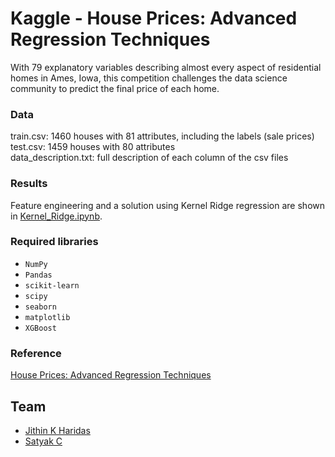 # Kaggle - House Prices: Advanced Regression Techniques

With 79 explanatory variables describing almost every aspect of residential homes in Ames, Iowa, this 
competition challenges the data science community to predict the final price of each home.


### Data
train.csv: 1460 houses with 81 attributes, including the labels (sale prices)<br>
test.csv: 1459 houses with 80 attributes<br>
data_description.txt: full description of each column of the csv files

### Results
Feature engineering and a solution using Kernel Ridge regression are shown in [Kernel_Ridge.ipynb](Kernel_Ridge.ipynb).

### Required libraries
- ``NumPy``
- ``Pandas``
- ``scikit-learn``
- ``scipy``
- ``seaborn``
- ``matplotlib``
- ``XGBoost``

### Reference
[House Prices: Advanced Regression Techniques](https://www.kaggle.com/c/house-prices-advanced-regression-techniques)

## Team
- [Jithin K Haridas](https://github.com/jithinharidas)
- [Satyak C](https://github.com/satyak3)